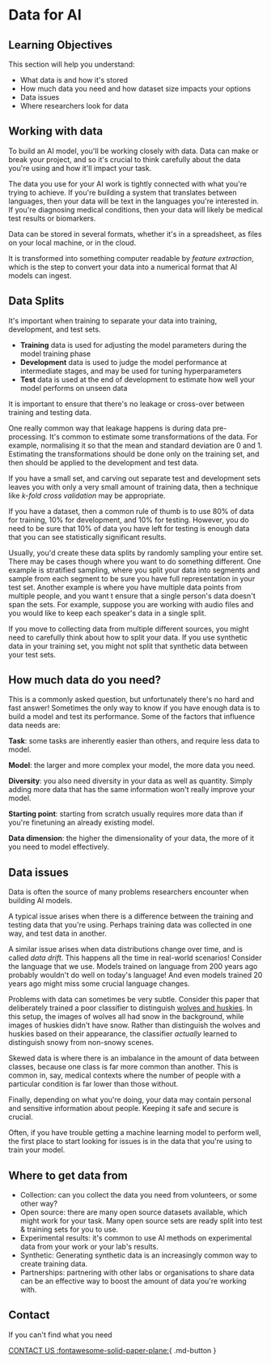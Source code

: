 # Data for AI


## Learning Objectives

This section will help you understand:

- What data is and how it's stored
- How much data you need and how dataset size impacts your options
- Data issues
- Where researchers look for data



## Working with data
To build an AI model, you'll be working closely with data. Data can make or break your project, and so it's crucial to think carefully about the data you're using and how it'll impact your task. 

The data you use for your AI work is tightly connected with what you're trying to achieve. If you're building a system that translates between languages, then your data will be text in the languages you're interested in. If you're diagnosing medical conditions, then your data will likely be medical test results or biomarkers. 

Data can be stored in several formats, whether it's in a spreadsheet, as files on your local machine, or in the cloud.

It is transformed into something computer readable by _feature extraction_, which is the step to convert your data into a numerical format that AI models can ingest.

## Data Splits
It's important when training to separate your data into training, development, and test sets.

- **Training** data is used for adjusting the model parameters during the model training phase
- **Development** data is used to judge the model performance at intermediate stages, and may be used for tuning hyperparameters
- **Test** data is used at the end of development to estimate how well your model performs on unseen data

It is important to ensure that there's no leakage or cross-over between training and testing data.

One really common way that leakage happens is during data pre-processing. It's common to estimate some transformations of the data. For example, normalising it so that the mean and standard deviation are 0 and 1. Estimating the transformations should be done only on the training set, and then should be applied to the development and test data. 

If you have a small set, and carving out separate test and development sets leaves you with only a very small amount of training data, then a technique like _k-fold cross validation_ may be appropriate. 

If you have a dataset, then a common rule of thumb is to use 80% of data for training, 10% for development, and 10% for testing. However, you do need to be sure that 10% of data you have left for testing is enough data that you can see statistically significant results.

Usually, you'd create these data splits by randomly sampling your entire set. There may be cases though where you want to do something different. One example is stratified sampling, where you split your data into segments and sample from each segment to be sure you have full representation in your test set. Another example is where you have multiple data points from multiple people, and you want t ensure that a single person's data doesn't span the sets. For example, suppose you are working with audio files and you would like to keep each speaker's data in a single split.

If you move to collecting data from multiple different sources, you might need to carefully think about how to split your data. If you use synthetic data in your training set, you might not split that synthetic data between your test sets. 



## How much data do you need?
This is a commonly asked question, but unfortunately there's no hard and fast answer! Sometimes the only way to know if you have enough data is to build a model and test its performance. Some of the factors that influence data needs are:

**Task**: some tasks are inherently easier than others, and require less data to model. 

**Model**: the larger and more complex your model, the more data you need.

**Diversity**: you also need diversity in your data as well as quantity. Simply adding more data that has the same information won't really improve your model.

**Starting point**: starting from scratch usually requires more data than if you're finetuning an already existing model.

**Data dimension**: the higher the dimensionality of your data, the more of it you need to model effectively. 



## Data issues

Data is often the source of many problems researchers encounter when building AI models.

A typical issue arises when there is a difference between the training and testing data that you're using. Perhaps training data was collected in one way, and test data in another. 

A similar issue arises when data distributions change over time, and is called _data drift_. This happens all the time in real-world scenarios! Consider the language that we use. Models trained on language from 200 years ago probably wouldn't do well on today's language! And even models trained 20 years ago might miss some crucial language changes. 

Problems with data can sometimes be very subtle. Consider this paper that deliberately trained a poor classifier to distinguish [wolves and huskies](https://arxiv.org/abs/1602.04938). In this setup, the images of wolves all had snow in the background, while images of huskies didn't have snow. Rather than distinguish the wolves and huskies based on their appearance, the classifier _actually_ learned to distinguish snowy from non-snowy scenes. 

Skewed data is where there is an imbalance in the amount of data between classes, because one class is far more common than another. This is common in, say, medical contexts where the number of people with a particular condition is far lower than those without. 

Finally, depending on what you're doing, your data may contain personal and sensitive information about people. Keeping it safe and secure is crucial.

Often, if you have trouble getting a machine learning model to perform well, the first place to start looking for issues is in the data that you're using to train your model. 


## Where to get data from

- Collection: can you collect the data you need from volunteers, or some other way?
- Open source: there are many open source datasets available, which might work for your task. Many open source sets are ready split into test & training sets for you to use.
- Experimental results: it's common to use AI methods on experimental data from your work or your lab's results. 
- Synthetic: Generating synthetic data is an increasingly common way to create training data. 
- Partnerships: partnering with other labs or organisations to share data can be an effective way to boost the amount of data you're working with.

## Contact

If you can't find what you need

[CONTACT US :fontawesome-solid-paper-plane:](mailto:accelerate-mle@cst.cam.ac.uk){ .md-button }





